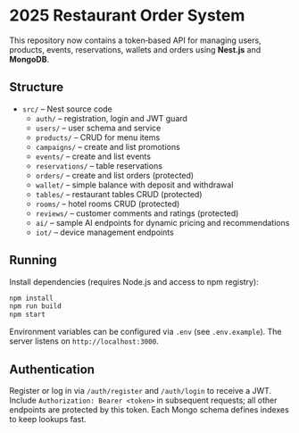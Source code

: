 # 2025 Restaurant Order System

This repository now contains a token‑based API for managing users, products,
events, reservations, wallets and orders using **Nest.js** and **MongoDB**.

## Structure

- `src/` – Nest source code
  - `auth/` – registration, login and JWT guard
  - `users/` – user schema and service
  - `products/` – CRUD for menu items
  - `campaigns/` – create and list promotions
  - `events/` – create and list events
  - `reservations/` – table reservations
  - `orders/` – create and list orders (protected)
  - `wallet/` – simple balance with deposit and withdrawal
  - `tables/` – restaurant tables CRUD (protected)
  - `rooms/` – hotel rooms CRUD (protected)
  - `reviews/` – customer comments and ratings (protected)
  - `ai/` – sample AI endpoints for dynamic pricing and recommendations
  - `iot/` – device management endpoints

## Running

Install dependencies (requires Node.js and access to npm registry):

```bash
npm install
npm run build
npm start
```

Environment variables can be configured via `.env` (see `.env.example`).
The server listens on `http://localhost:3000`.

## Authentication

Register or log in via `/auth/register` and `/auth/login` to receive a JWT.
Include `Authorization: Bearer <token>` in subsequent requests; all other
endpoints are protected by this token. Each Mongo schema defines indexes to
keep lookups fast.

